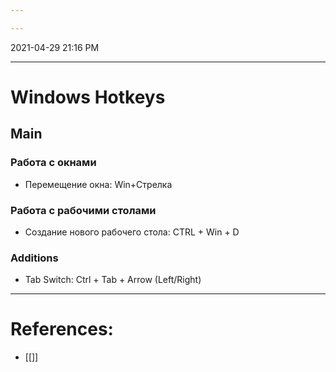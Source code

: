 ```yaml
---

---
```


2021-04-29 21:16 PM
***

# Windows Hotkeys
## Main
### Работа с окнами
-   Перемещение окна: Win+Стрелка

### Работа с рабочими столами
- Создание нового рабочего стола: CTRL + Win + D

### Additions
- Tab Switch: Ctrl + Tab + Arrow (Left/Right)
***

# References:
- [[]]